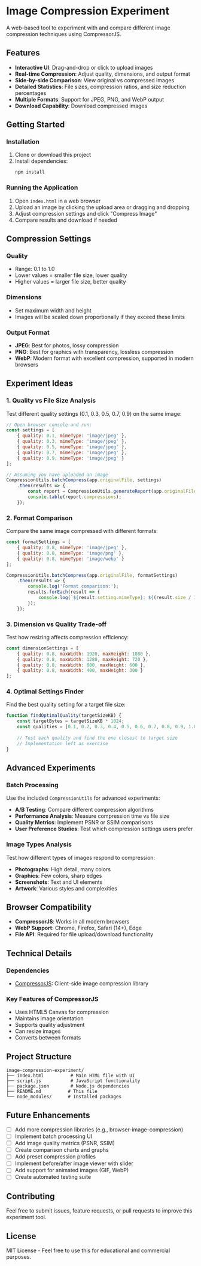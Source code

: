 # Image Compression Experiment

A web-based tool to experiment with and compare different image compression techniques using CompressorJS.

## Features

- **Interactive UI**: Drag-and-drop or click to upload images
- **Real-time Compression**: Adjust quality, dimensions, and output format
- **Side-by-side Comparison**: View original vs compressed images
- **Detailed Statistics**: File sizes, compression ratios, and size reduction percentages
- **Multiple Formats**: Support for JPEG, PNG, and WebP output
- **Download Capability**: Download compressed images

## Getting Started

### Installation

1. Clone or download this project
2. Install dependencies:
   ```bash
   npm install
   ```

### Running the Application

1. Open `index.html` in a web browser
2. Upload an image by clicking the upload area or dragging and dropping
3. Adjust compression settings and click "Compress Image"
4. Compare results and download if needed

## Compression Settings

### Quality
- Range: 0.1 to 1.0
- Lower values = smaller file size, lower quality
- Higher values = larger file size, better quality

### Dimensions
- Set maximum width and height
- Images will be scaled down proportionally if they exceed these limits

### Output Format
- **JPEG**: Best for photos, lossy compression
- **PNG**: Best for graphics with transparency, lossless compression
- **WebP**: Modern format with excellent compression, supported in modern browsers

## Experiment Ideas

### 1. Quality vs File Size Analysis
Test different quality settings (0.1, 0.3, 0.5, 0.7, 0.9) on the same image:

```javascript
// Open browser console and run:
const settings = [
    { quality: 0.1, mimeType: 'image/jpeg' },
    { quality: 0.3, mimeType: 'image/jpeg' },
    { quality: 0.5, mimeType: 'image/jpeg' },
    { quality: 0.7, mimeType: 'image/jpeg' },
    { quality: 0.9, mimeType: 'image/jpeg' }
];

// Assuming you have uploaded an image
CompressionUtils.batchCompress(app.originalFile, settings)
    .then(results => {
        const report = CompressionUtils.generateReport(app.originalFile, results);
        console.table(report.compressions);
    });
```

### 2. Format Comparison
Compare the same image compressed with different formats:

```javascript
const formatSettings = [
    { quality: 0.8, mimeType: 'image/jpeg' },
    { quality: 0.8, mimeType: 'image/png' },
    { quality: 0.8, mimeType: 'image/webp' }
];

CompressionUtils.batchCompress(app.originalFile, formatSettings)
    .then(results => {
        console.log('Format comparison:');
        results.forEach(result => {
            console.log(`${result.setting.mimeType}: ${(result.size / 1024).toFixed(1)} KB`);
        });
    });
```

### 3. Dimension vs Quality Trade-off
Test how resizing affects compression efficiency:

```javascript
const dimensionSettings = [
    { quality: 0.8, maxWidth: 1920, maxHeight: 1080 },
    { quality: 0.8, maxWidth: 1280, maxHeight: 720 },
    { quality: 0.8, maxWidth: 800, maxHeight: 600 },
    { quality: 0.8, maxWidth: 400, maxHeight: 300 }
];
```

### 4. Optimal Settings Finder
Find the best quality setting for a target file size:

```javascript
function findOptimalQuality(targetSizeKB) {
    const targetBytes = targetSizeKB * 1024;
    const qualities = [0.1, 0.2, 0.3, 0.4, 0.5, 0.6, 0.7, 0.8, 0.9, 1.0];
    
    // Test each quality and find the one closest to target size
    // Implementation left as exercise
}
```

## Advanced Experiments

### Batch Processing
Use the included `CompressionUtils` for advanced experiments:

- **A/B Testing**: Compare different compression algorithms
- **Performance Analysis**: Measure compression time vs file size
- **Quality Metrics**: Implement PSNR or SSIM comparisons
- **User Preference Studies**: Test which compression settings users prefer

### Image Types Analysis
Test how different types of images respond to compression:

- **Photographs**: High detail, many colors
- **Graphics**: Few colors, sharp edges
- **Screenshots**: Text and UI elements
- **Artwork**: Various styles and complexities

## Browser Compatibility

- **CompressorJS**: Works in all modern browsers
- **WebP Support**: Chrome, Firefox, Safari (14+), Edge
- **File API**: Required for file upload/download functionality

## Technical Details

### Dependencies
- [CompressorJS](https://github.com/fengyuanchen/compressorjs): Client-side image compression library

### Key Features of CompressorJS
- Uses HTML5 Canvas for compression
- Maintains image orientation
- Supports quality adjustment
- Can resize images
- Converts between formats

## Project Structure

```
image-compression-experiment/
├── index.html          # Main HTML file with UI
├── script.js           # JavaScript functionality
├── package.json        # Node.js dependencies
├── README.md          # This file
└── node_modules/      # Installed packages
```

## Future Enhancements

- [ ] Add more compression libraries (e.g., browser-image-compression)
- [ ] Implement batch processing UI
- [ ] Add image quality metrics (PSNR, SSIM)
- [ ] Create comparison charts and graphs
- [ ] Add preset compression profiles
- [ ] Implement before/after image viewer with slider
- [ ] Add support for animated images (GIF, WebP)
- [ ] Create automated testing suite

## Contributing

Feel free to submit issues, feature requests, or pull requests to improve this experiment tool.

## License

MIT License - Feel free to use this for educational and commercial purposes.

